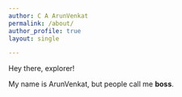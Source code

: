 ```yaml
---
author: C A ArunVenkat
permalink: /about/
author_profile: true
layout: single

---
```


Hey there, explorer!

My name is ArunVenkat, but people call me **boss**.